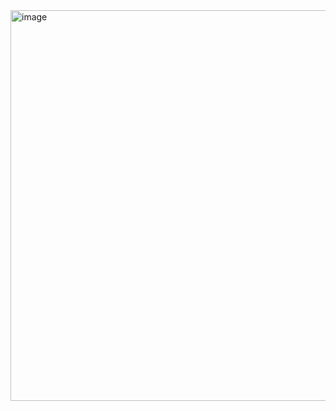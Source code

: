 
<img width="1327" height="625" alt="image" src="https://github.com/user-attachments/assets/1eee38aa-e3bb-4c46-ab3d-3b80e1e00cdd" />

